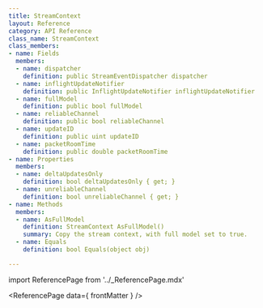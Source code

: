 ```yaml
---
title: StreamContext
layout: Reference
category: API Reference
class_name: StreamContext
class_members:
- name: Fields
  members:
  - name: dispatcher
    definition: public StreamEventDispatcher dispatcher
  - name: inflightUpdateNotifier
    definition: public InflightUpdateNotifier inflightUpdateNotifier
  - name: fullModel
    definition: public bool fullModel
  - name: reliableChannel
    definition: public bool reliableChannel
  - name: updateID
    definition: public uint updateID
  - name: packetRoomTime
    definition: public double packetRoomTime
- name: Properties
  members:
  - name: deltaUpdatesOnly
    definition: bool deltaUpdatesOnly { get; }
  - name: unreliableChannel
    definition: bool unreliableChannel { get; }
- name: Methods
  members:
  - name: AsFullModel
    definition: StreamContext AsFullModel()
    summary: Copy the stream context, with full model set to true.
  - name: Equals
    definition: bool Equals(object obj)

---
```

import ReferencePage from '../_ReferencePage.mdx'

<ReferencePage data={ frontMatter } />
